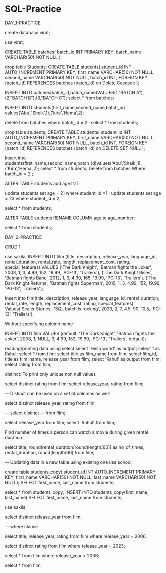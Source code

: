 # SQL-Practice

DAY_1-PRACTICE

create database virat;

use virat;

CREATE TABLE batches(
batch_id INT PRIMARY KEY,
batch_name VARCHAR(50) NOT NULL
);

drop table Students;
CREATE TABLE students(
student_id INT AUTO_INCREMENT PRIMARY KEY,
first_name VARCHAR(50) NOT NULL,
second_name VARCHAR(50) NOT NULL,
batch_id INT,
FOREIGN KEY (batch_id) REFERENCES batches (batch_id) on Delete Cascade
);

INSERT INTO batches(batch_id,batch_name)VALUES(1,"BATCH A"),(2,"BATCH B"),(3,"BATCH C");
select * from batches;

INSERT INTO students(first_name,second_name,batch_id) values('Abu','Sheik',1),('kira','Hema',2);



delete from batches where batch_id = 2 ;
select * from students;

drop table students;
CREATE TABLE students(
student_id INT AUTO_INCREMENT PRIMARY KEY,
first_name VARCHAR(50) NOT NULL,
second_name VARCHAR(50) NOT NULL,
batch_id INT,
FOREIGN KEY (batch_id) REFERENCES batches (batch_id) on DELETE SET NULL 
);

Insert into students(first_name,second_name,batch_id)values('Abu','Sheik',1),('Kira','Hema',2);
select * from students;
Delete from batches Where batch_id = 2 ;

ALTER TABLE students 
add age INT;

update students set age = 21 where student_id =1 ;
update students set age = 23 where student_id = 2;

select * from students;

ALTER TABLE students
RENAME COLUMN age to age_number;

select * from students;


DAY_2-PRACTICE

 CRUD 1

 
use sakila;
INSERT INTO film (title, description, release_year, language_id, rental_duration,
rental_rate, length, replacement_cost, rating, special_features)
VALUES ('The Dark Knight', 'Batman fights the Joker', 2008, 1, 3, 4.99, 152, 19.99, 'PG-13',
'Trailers'),
('The Dark Knight Rises', 'Batman fights Bane', 2012, 1, 3, 4.99, 165, 19.99, 'PG-13',
'Trailers'),
('The Dark Knight Returns', 'Batman fights Superman', 2016, 1, 3, 4.99, 152, 19.99, 'PG-13',
'Trailers');

Insert into film(title, description, release_year, language_id, rental_duration,
rental_rate, length, replacement_cost, rating, special_features)
Values('Scaler Stories', 'SQL batch is rocking', 2023, 2, 7, 4.5, 90, 10.5, 'PG-13',
'Trailers');

Without specifying column name


INSERT INTO film
VALUES (default, 'The Dark Knight', 'Batman fights the Joker', 2008, 1, NULL,
3, 4.99, 152, 19.99, 'PG-13', 'Trailers', default);

 
 reading/printing data using select
select 'Hello world' as output;
select 1 as Rahul;
select *
from film;
select title as film_name
from film;
select film_id, title as film_name, release_year
from film;
select 'Rahul' as output
from film;
select rating
from film;

 distinct: To print only unique non null values

select distinct rating
from film;
select release_year, rating
from film;

-- Distinct can be used on a set of columns as well

select distinct release_year, rating
from film;

-- select distinct
-- from film;

select release_year
from film;
select 'Rahul'
from film;

 Find number of times a person can watch a movie during given rental duration
 
select title, round(rental_duration/round(length/60)) as no_of_times, rental_duration,
round(length/60)
from film;

-- Updating data in a new table using existing one
use school;

create table students_copy(
student_id INT AUTO_INCREMENT PRIMARY KEY,
first_name VARCHAR(50) NOT NULL,
last_name VARCHAR(50) NOT NULL);
SELECT first_name, last_name
from students;


select * from students_copy;
INSERT INTO students_copy(first_name, last_name)
SELECT first_name, last_name
from students;


use sakila;


select distinct release_year
from film;

-- where clause


select title, release_year, rating
from film
where release_year = 2006;


select distinct rating
from film
where release_year = 2023;

select *
from film
where release_year > 2006;


select *
from film;
